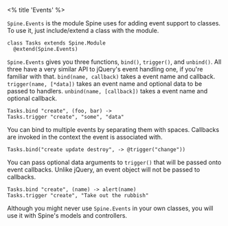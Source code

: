 <% title 'Events' %>

`Spine.Events` is the module Spine uses for adding event support to classes. To use it, just include/extend a class with the module. 

    class Tasks extends Spine.Module
      @extend(Spine.Events)
    
`Spine.Events` gives you three functions, `bind()`, `trigger()`, and `unbind()`. All three have a very similar API to jQuery's event handling one, if you're familiar with that. `bind(name, callback)` takes a event name and callback. `trigger(name, [*data])` takes an event name and optional data to be passed to handlers. `unbind(name, [callback])` takes a event name and optional callback.
    
    Tasks.bind "create", (foo, bar) -> 
    Tasks.trigger "create", "some", "data"

You can bind to multiple events by separating them with spaces. Callbacks are invoked in the context the event is associated with. 

    Tasks.bind("create update destroy", -> @trigger("change"))
    
You can pass optional data arguments to `trigger()` that will be passed onto event callbacks. Unlike jQuery, an event object will not be passed to callbacks.

    Tasks.bind "create", (name) -> alert(name)
    Tasks.trigger "create", "Take out the rubbish"
    
Although you might never use `Spine.Events` in your own classes, you will use it with Spine's models and controllers.